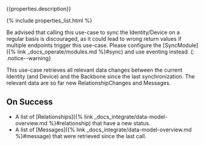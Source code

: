 {{properties.description}}

{% include properties_list.html %}

Be advised that calling this use-case to sync the Identity/Device on a regular basis is discouraged, as it could lead to wrong return values if multiple endpoints trigger this use-case.
Please configure the [SyncModule]({% link _docs_operate/modules.md %}#sync) and use eventing instead.
{: .notice--warning}

This use-case retrieves all relevant data changes between the current Identity (and Device) and the Backbone since the last synchronization. The relevant data are so far new RelationshipChanges and Messages.

## On Success

- A list of [Relationships]({% link _docs_integrate/data-model-overview.md %}#relationship) that have a new status.
- A list of [Messages]({% link _docs_integrate/data-model-overview.md %}#message) that were retrieved since the last call.
